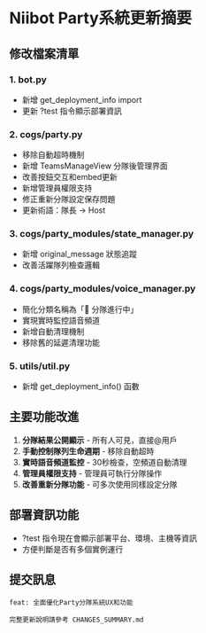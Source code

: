# Niibot Party系統更新摘要

## 修改檔案清單

### 1. bot.py
- 新增 get_deployment_info import
- 更新 ?test 指令顯示部署資訊

### 2. cogs/party.py  
- 移除自動超時機制
- 新增 TeamsManageView 分隊後管理界面
- 改善按鈕交互和embed更新
- 新增管理員權限支持
- 修正重新分隊設定保存問題
- 更新術語：隊長 → Host

### 3. cogs/party_modules/state_manager.py
- 新增 original_message 狀態追蹤
- 改善活躍隊列檢查邏輯

### 4. cogs/party_modules/voice_manager.py  
- 簡化分類名稱為「🎯 分隊進行中」
- 實現實時監控語音頻道
- 新增自動清理機制
- 移除舊的延遲清理功能

### 5. utils/util.py
- 新增 get_deployment_info() 函數

## 主要功能改進

1. **分隊結果公開顯示** - 所有人可見，直接@用戶
2. **手動控制隊列生命週期** - 移除自動超時
3. **實時語音頻道監控** - 30秒檢查，空頻道自動清理  
4. **管理員權限支持** - 管理員可執行分隊操作
5. **改善重新分隊功能** - 可多次使用同樣設定分隊

## 部署資訊功能
- ?test 指令現在會顯示部署平台、環境、主機等資訊
- 方便判斷是否有多個實例運行

## 提交訊息
```
feat: 全面優化Party分隊系統UX和功能

完整更新說明請參考 CHANGES_SUMMARY.md
```